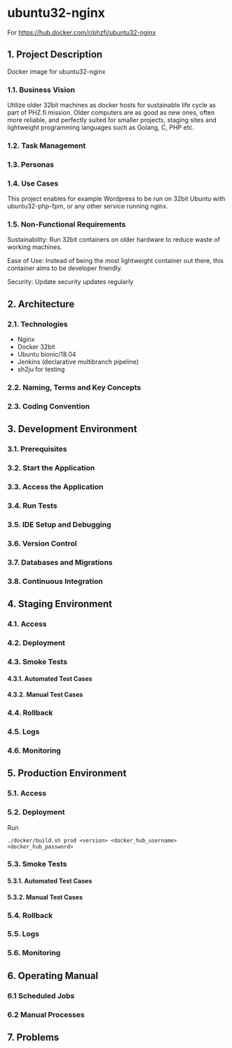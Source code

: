 # ubuntu32-nginx

For https://hub.docker.com/r/phzfi/ubuntu32-nginx

## 1. Project Description

Docker image for ubuntu32-nginx

### 1.1. Business Vision

Utilize older 32bit machines as docker hosts for sustainable life cycle as part of PHZ.fi mission. Older computers are as good as new ones, often more reliable, and perfectly suited for smaller projects, staging sites and lightweight programming languages such as Golang, C, PHP etc.

### 1.2. Task Management

### 1.3. Personas

### 1.4. Use Cases

This project enables for example Wordpress to be run on 32bit Ubuntu with ubuntu32-php-fpm, or any other service running nginx.

### 1.5. Non-Functional Requirements

Sustainability: Run 32bit containers on older hardware to reduce waste of working machines.

Ease of Use: Instead of being the most lightweight container out there, this container aims to be developer friendly.

Security: Update security updates regularly

## 2. Architecture

### 2.1. Technologies

* Nginx
* Docker 32bit
* Ubuntu bionic/18.04
* Jenkins (declarative multibranch pipeline)
* sh2ju for testing

### 2.2. Naming, Terms and Key Concepts

### 2.3. Coding Convention

## 3. Development Environment

### 3.1. Prerequisites

### 3.2. Start the Application

### 3.3. Access the Application

### 3.4. Run Tests

### 3.5. IDE Setup and Debugging

### 3.6. Version Control

### 3.7. Databases and Migrations

### 3.8. Continuous Integration

## 4. Staging Environment

### 4.1. Access

### 4.2. Deployment

### 4.3. Smoke Tests

#### 4.3.1. Automated Test Cases

#### 4.3.2. Manual Test Cases

### 4.4. Rollback

### 4.5. Logs

### 4.6. Monitoring

## 5. Production Environment

### 5.1. Access

### 5.2. Deployment

Run
```
./docker/build.sh prod <version> <docker_hub_username> <docker_hub_password>
```

### 5.3. Smoke Tests

#### 5.3.1. Automated Test Cases

#### 5.3.2. Manual Test Cases

### 5.4. Rollback

### 5.5. Logs

### 5.6. Monitoring

## 6. Operating Manual

### 6.1 Scheduled Jobs

### 6.2 Manual Processes

## 7. Problems

